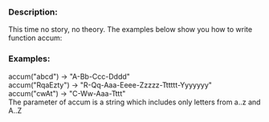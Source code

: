 ### Description:
This time no story, no theory. The examples below show you how to write function accum:

### Examples:
accum("abcd") -> "A-Bb-Ccc-Dddd" <br>
accum("RqaEzty") -> "R-Qq-Aaa-Eeee-Zzzzz-Tttttt-Yyyyyyy" <br>
accum("cwAt") -> "C-Ww-Aaa-Tttt" <br>
The parameter of accum is a string which includes only letters from a..z and A..Z